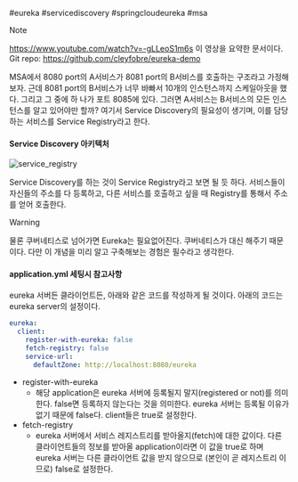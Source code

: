 #eureka #servicediscovery #springcloudeureka #msa

> [!note]
> https://www.youtube.com/watch?v=-gLLeoS1m6s 이 영상을 요약한 문서이다.
> Git repo: https://github.com/cleyfobre/eureka-demo

MSA에서 8080 port의 A서비스가 8081 port의 B서비스를 호출하는 구조라고 가정해보자. 근데 8081 port의 B서비스가 너무 바빠서 10개의 인스턴스까지 스케일아웃을 했다. 그리고 그 중에 하 나가 포트 8085에 있다. 그러면 A서비스는 B서비스의 모든 인스턴스를 알고 있어야만 할까? 여기서 Service Discovery의 필요성이 생기며, 이를 담당하는 서비스를 Service Registry라고 한다.

#### Service Discovery 아키텍처

![service_registry](service_registry.png)

Service Discovery를 하는 것이 Service Registry라고 보면 될 듯 하다. 서비스들이 자신들의 주소를 다 등록하고, 다른 서비스를 호출하고 싶을 때 Registry를 통해서 주소를 얻어 호출한다.

> [!warning]
> 물론 쿠버네티스로 넘어가면 Eureka는 필요없어진다. 쿠버네티스가 대신 해주기 때문이다. 다만 이 개념을 미리 알고 구축해보는 경험은 필수라고 생각한다.

#### application.yml 세팅시 참고사항

eureka 서버든 클라이언트든, 아래와 같은 코드를 작성하게 될 것이다. 아래의 코드는 eureka server의 설정이다.

```yml
eureka:  
  client:  
    register-with-eureka: false  
    fetch-registry: false  
    service-url:  
      defaultZone: http://localhost:8080/eureka
```

- register-with-eureka
	- 해당 application은 eureka 서버에 등록될지 말지(registered or not)를 의미한다. false면 등록하지 않는다는 것을 의미한다. eureka 서버는 등록될 이유가 없기 때문에 false다. client들은 true로 설정한다.
- fetch-registry
	- eureka 서버에서 서비스 레지스트리를 받아올지(fetch)에 대한 값이다. 다른 클라이언트들의 정보를 받아올 application이라면 이 값을 true로 하며 eureka 서버는 다른 클라이언트 값을 받지 않으므로 (본인이 곧 레지스트리 이므로) false로 설정한다.




